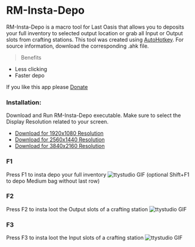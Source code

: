 # RM-Insta-Depo

RM-Insta-Depo is a macro tool for Last Oasis that allows you to deposits your full inventory to selected output location or grab all Input or Output slots from crafting stations.
This tool was created using [AutoHotkey](https://www.autohotkey.com/). For source information, download the corresponding .ahk file.

> Benefits

- Less clicking
- Faster depo

If you like this app please [Donate](https://www.paypal.me/rm519)

### Installation:
Download and Run RM-Insta-Depo executable. Make sure to select the Display Resolution related to your screen.

- [Download for 1920x1080 Resolution](https://github.com/Arman519/RM-Insta-Depo/raw/main/RM-Insta-Depo_1920x1080.exe)
- [Download for 2560x1440 Resolution](https://github.com/Arman519/RM-Insta-Depo/raw/main/RM-Insta-Depo_2560x1440.exe)
- [Download for 3840x2160 Resolution](https://github.com/Arman519/RM-Insta-Depo/raw/main/RM-Insta-Depo_3840x2160.exe)

### F1
Press F1 to insta depo your full inventory
![ttystudio GIF](http://g.recordit.co/kxAM6777P0.gif)
(optional Shift+F1 to depo Medium bag without last row)

### F2
Press F2 to insta loot the Output slots of a crafting station
![ttystudio GIF](http://g.recordit.co/Nj2zRRnlEY.gif)

### F3
Press F3 to insta loot the Input slots of a crafting station
![ttystudio GIF](http://g.recordit.co/74FQrEFXFQ.gif)
